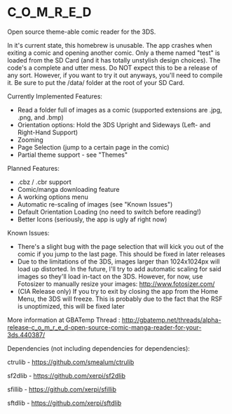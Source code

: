 # C_O_M_R_E_D
Open source theme-able comic reader for the 3DS.  

In it's current state, this homebrew is unusable.  The app crashes when exiting a comic and opening another comic.  Only a theme named "test" is loaded from the SD Card (and it has totally unstylish design choices).  The code's a complete and utter mess.  Do NOT expect this to be a release of any sort.  However, if you want to try it out anyways, you'll need to compile it.  Be sure to put the /data/ folder at the root of your SD Card.

Currently Implemented Features:
* Read a folder full of images as a comic (supported extensions are .jpg, .png, and .bmp)
* Orientation options: Hold the 3DS Upright and Sideways (Left- and Right-Hand Support)
* Zooming
* Page Selection (jump to a certain page in the comic)
* Partial theme support - see "Themes"

Planned Features:
* .cbz / .cbr support
* Comic/manga downloading feature
* A working options menu
* Automatic re-scaling of images (see "Known Issues")
* Default Orientation Loading (no need to switch before reading!)
* Better Icons (seriously, the app is ugly af right now)

Known Issues:
* There's a slight bug with the page selection that will kick you out of the comic if you jump to the last page. This should be fixed in later releases
* Due to the limitations of the 3DS, images larger than 1024x1024px will load up distorted. In the future, I'll try to add automatic scaling for said images so they'll load in-tact on the 3DS. However, for now, use Fotosizer to manually resize your images: http://www.fotosizer.com/
* (CIA Release only) If you try to exit by closing the app from the Home Menu, the 3DS will freeze. This is probably due to the fact that the RSF is unoptimized, this will be fixed later

More information at GBATemp Thread : http://gbatemp.net/threads/alpha-release-c_o_m_r_e_d-open-source-comic-manga-reader-for-your-3ds.440387/

Dependencies (not including dependencies for dependencies):

ctrulib - https://github.com/smealum/ctrulib

sf2dlib - https://github.com/xerpi/sf2dlib

sfillib - https://github.com/xerpi/sfillib

sftdlib - https://github.com/xerpi/sftdlib
